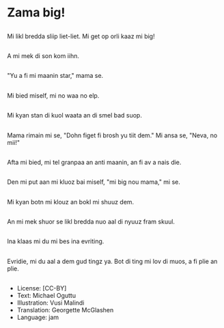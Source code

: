 # Zama big!

##
Mi likl bredda sliip liet-liet. Mi get op orli kaaz mi big!

##
A mi mek di son kom iihn.

##
"Yu a fi mi maanin star," mama se.

##
Mi bied miself, mi no waa no elp.

##
Mi kyan stan di kuol waata an di smel bad suop.

##
Mama rimain mi se, "Dohn figet fi brosh yu tiit dem." Mi ansa se, "Neva, no mii!"

##
Afta mi bied, mi tel granpaa an anti maanin, an fi av a nais die.

##
Den mi put aan mi kluoz bai miself, "mi big nou mama," mi se.

##
Mi kyan botn mi klouz an bokl mi shuuz dem.

##
An mi mek shuor se likl bredda nuo aal di nyuuz fram skuul.

##
Ina klaas mi du mi bes ina evriting.

##
Evridie, mi du aal a dem gud tingz ya. Bot di ting mi lov di muos, a fi plie an plie.

##
* License: [CC-BY]
* Text: Michael Oguttu
* Illustration: Vusi Malindi
* Translation: Georgette McGlashen
* Language: jam
